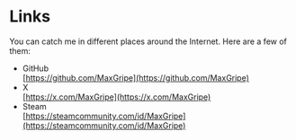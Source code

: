 # Links

You can catch me in different places around the Internet. Here are a few of them:

* GitHub  
[https://github.com/MaxGripe](https://github.com/MaxGripe)
* X  
[https://x.com/MaxGripe](https://x.com/MaxGripe)
* Steam  
[https://steamcommunity.com/id/MaxGripe](https://steamcommunity.com/id/MaxGripe)
